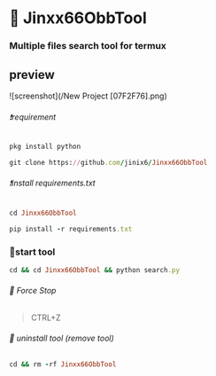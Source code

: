 # 🔋 Jinxx66ObbTool
### Multiple files search tool for termux

## preview


![screenshot](/New Project [07F2F76].png)


###### ❗requirement 
```ruby
pkg install python
```
```ruby
git clone https://github.com/jinix6/Jinxx66ObbTool
```

###### ❗install requirements.txt
```ruby
cd Jinxx66ObbTool
```
```ruby
pip install -r requirements.txt
```

### 🏃start tool
```ruby
cd && cd Jinxx66ObbTool && python search.py
```

###### 🛑 Force Stop
> CTRL+Z

###### 🚮 uninstall tool (remove tool)
```ruby
cd && rm -rf Jinxx66ObbTool
```
